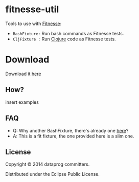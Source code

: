 # fitnesse-util

Tools to use with [Fitnesse](http://www.fitnesse.org/): 
 - `BashFixture:` Run bash commands as Fitnesse tests.
 - `CljFixture :` Run [Clojure](http://clojure.org/) code as Fitnesse tests.

# Download

Download it [here](https://github.com/dataprog/resources/blob/master/jar/fitnesse-util-1.0.0.jar)

## How?

<todo> insert examples

## FAQ

- Q: Why another BashFixture, there's already one [here](http://fit.c2.com/wiki.cgi?CommandLineFixture)? 
- A: This is a fit fixture, the one provided here is a slim one.

## License

Copyright © 2014 dataprog committers.

Distributed under the Eclipse Public License.
